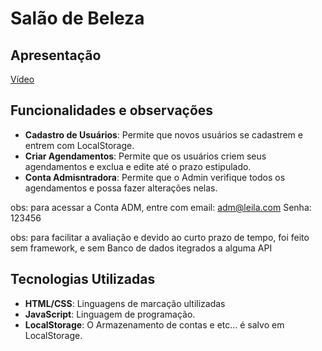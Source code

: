 # Salão de Beleza

## Apresentação
[Vídeo]()

## Funcionalidades e observações
- **Cadastro de Usuários**: Permite que novos usuários se cadastrem e entrem com LocalStorage. 
- **Criar Agendamentos**: Permite que os usuários criem seus agendamentos e exclua e edite até o prazo estipulado.
-  **Conta Admisntradora**: Permite que o Admin verifique todos os agendamentos e possa fazer alterações nelas.

obs: para acessar a Conta ADM, entre com email: adm@leila.com Senha: 123456

obs: para facilitar a avaliação e devido ao curto prazo de tempo, foi feito sem framework, e sem Banco de dados itegrados a alguma API

## Tecnologias Utilizadas
- **HTML/CSS**: Linguagens de marcação ultilizadas
- **JavaScript**: Linguagem de programação.
- **LocalStorage**: O Armazenamento de contas e etc... é salvo em LocalStorage.
